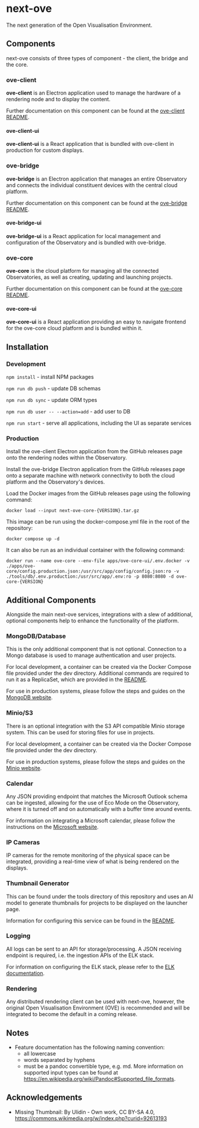 # next-ove

The next generation of the Open Visualisation Environment.

## Components

next-ove consists of three types of component - the client, the bridge and the
core.

### ove-client

**ove-client** is an Electron application used to manage the hardware of a
rendering node and to display the content.

Further documentation on this component can be found at
the [ove-client README](./apps/ove-client/README.md).

#### ove-client-ui

**ove-client-ui** is a React application that is bundled with ove-client in
production for custom displays.

### ove-bridge

**ove-bridge** is an Electron application that manages an entire Observatory and
connects the individual constituent devices with the central cloud platform.

Further documentation on this component can be found at
the [ove-bridge README](./apps/ove-bridge/README.md).

#### ove-bridge-ui

**ove-bridge-ui** is a React application for local management and configuration
of the Observatory and is bundled with ove-bridge.

### ove-core

**ove-core** is the cloud platform for managing all the connected Observatories,
as well as creating, updating and launching projects.

Further documentation on this component can be found at
the [ove-core README](./apps/ove-core/README.md).

#### ove-core-ui

**ove-core-ui** is a React application providing an easy to navigate frontend
for the ove-core cloud platform and is bundled within it.

## Installation

### Development

```npm install``` - install NPM packages

```npm run db push``` - update DB schemas

```npm run db sync``` - update ORM types

```npm run db user -- --action=add``` - add user to DB

```npm run start``` - serve all applications, including the UI as separate
services

### Production

Install the ove-client Electron application from the GitHub releases page onto
the rendering nodes within the Observatory.

Install the ove-bridge Electron application from the GitHub releases page onto a
separate machine with network connectivity to both the cloud platform and the
Observatory's devices.

Load the Docker images from the GitHub releases page using the following
command:

```shell
docker load --input next-ove-core-{VERSION}.tar.gz
```

This image can be run using the docker-compose.yml file in the root of the
repository:

```shell
docker compose up -d
```

It can also be run as an individual container with the following command:

```shell
docker run --name ove-core --env-file apps/ove-core-ui/.env.docker -v ./apps/ove-core/config.production.json:/usr/src/app/config/config.json:ro -v ./tools/db/.env.production:/usr/src/app/.env:ro -p 8080:8080 -d ove-core-{VERSION}
```

## Additional Components

Alongside the main next-ove services, integrations with a slew of additional,
optional
components help to enhance the functionality of the platform.

### MongoDB/Database

This is the only additional component that is not optional. Connection to a
Mongo database is used to manage authentication and user projects.

For local development, a container can be created via the Docker Compose file
provided under the dev directory. Additional commands are required to run it as
a ReplicaSet, which are provided in the [README](./dev/README.md).

For use in production systems, please follow the steps and guides on
the [MongoDB website](https://www.mongodb.com/docs/manual/installation/).

### Minio/S3

There is an optional integration with the S3 API compatible Minio storage
system. This can be used for storing files for use in projects.

For local development, a container can be created via the Docker Compose file
provided under the dev directory.

For use in production systems, please follow the steps and guides on
the [Minio website](https://min.io/docs/minio/linux/operations/installation.html).

### Calendar

Any JSON providing endpoint that matches the Microsoft Outlook schema can be
ingested, allowing for the use of Eco Mode on the Observatory, where it is
turned off and on automatically with a buffer time around events.

For information on integrating a Microsoft calendar, please follow the
instructions on
the [Microsoft website](https://learn.microsoft.com/en-us/graph/outlook-mail-concept-overview).

### IP Cameras

IP cameras for the remote monitoring of the physical space can be integrated,
providing a real-time view of what is being rendered on the displays.

### Thumbnail Generator

This can be found under the tools directory of this repository and uses an AI
model to generate thumbnails for projects to be displayed on the launcher page.

Information for configuring this service can be found in
the [README](./tools/thumbnail-generator/README.md).

### Logging

All logs can be sent to an API for storage/processing. A JSON receiving endpoint
is required, i.e. the ingestion APIs of the ELK stack.

For information on configuring the ELK stack, please refer to
the [ELK documentation](https://www.elastic.co/guide/index.html).

### Rendering

Any distributed rendering client can be used with next-ove, however, the
original Open Visualisation Environment (OVE) is recommended and will be
integrated to become the default in a coming release.

## Notes

- Feature documentation has the following naming convention:
  - all lowercase
  - words separated by hyphens
  - must be a pandoc convertible type, e.g. md. More information on supported input types can be found at https://en.wikipedia.org/wiki/Pandoc#Supported_file_formats.

## Acknowledgements

- Missing Thumbnail: By Ulidin - Own work, CC BY-SA
  4.0, https://commons.wikimedia.org/w/index.php?curid=92613193
